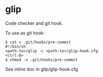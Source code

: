 glip
====

Code checker and git hook.

To use as git hook: 

    $ cat > .git/hooks/pre-commit
    #!/bin/sh
    <path-to>/glip -c <path-to>/glip-hook.cfg
    <ctrl-D>
    $ chmod -x .git/hooks/pre-commit

See inline doc in glip/glip-hook.cfg
